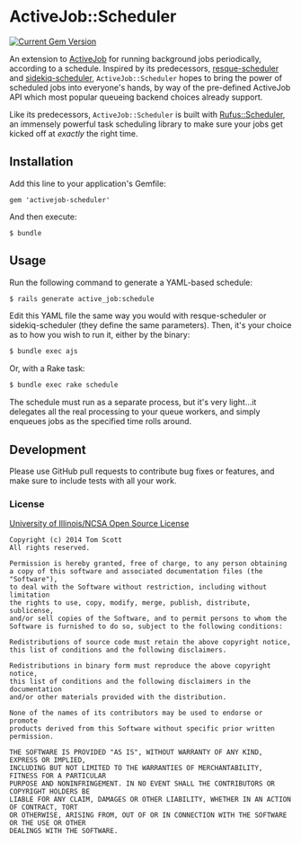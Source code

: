# ActiveJob::Scheduler

[![Current Gem Version](https://badge.fury.io/rb/activejob-scheduler.svg)](http://badge.fury.io/rb/activejob-scheduler)

An extension to [ActiveJob][aj] for running background jobs
periodically, according to a schedule. Inspired by its predecessors,
[resque-scheduler][resque] and [sidekiq-scheduler][sidekiq],
`ActiveJob::Scheduler` hopes to bring the power of scheduled jobs into
everyone's hands, by way of the pre-defined ActiveJob API which most
popular queueing backend choices already support.

Like its predecessors, `ActiveJob::Scheduler` is built with
[Rufus::Scheduler][rufus], an immensely powerful task scheduling library
to make sure your jobs get kicked off at *exactly* the right time.

## Installation

Add this line to your application's Gemfile:

    gem 'activejob-scheduler'

And then execute:

    $ bundle

## Usage

Run the following command to generate a YAML-based schedule:

```bash
$ rails generate active_job:schedule
```

Edit this YAML file the same way you would with resque-scheduler or
sidekiq-scheduler (they define the same parameters). Then, it's your
choice as to how you wish to run it, either by the binary:

```bash
$ bundle exec ajs
```

Or, with a Rake task:

```bash
$ bundle exec rake schedule
```

The schedule must run as a separate process, but it's very light...it
delegates all the real processing to your queue workers, and simply
enqueues jobs as the specified time rolls around.

## Development

Please use GitHub pull requests to contribute bug fixes or features, and
make sure to include tests with all your work.

### License

[University of Illinois/NCSA Open Source License][license]

    Copyright (c) 2014 Tom Scott
    All rights reserved.

    Permission is hereby granted, free of charge, to any person obtaining
    a copy of this software and associated documentation files (the "Software"),
    to deal with the Software without restriction, including without limitation
    the rights to use, copy, modify, merge, publish, distribute, sublicense,
    and/or sell copies of the Software, and to permit persons to whom the
    Software is furnished to do so, subject to the following conditions:

    Redistributions of source code must retain the above copyright notice,
    this list of conditions and the following disclaimers.

    Redistributions in binary form must reproduce the above copyright notice,
    this list of conditions and the following disclaimers in the documentation
    and/or other materials provided with the distribution.

    None of the names of its contributors may be used to endorse or promote
    products derived from this Software without specific prior written permission.

    THE SOFTWARE IS PROVIDED "AS IS", WITHOUT WARRANTY OF ANY KIND, EXPRESS OR IMPLIED,
    INCLUDING BUT NOT LIMITED TO THE WARRANTIES OF MERCHANTABILITY, FITNESS FOR A PARTICULAR
    PURPOSE AND NONINFRINGEMENT. IN NO EVENT SHALL THE CONTRIBUTORS OR COPYRIGHT HOLDERS BE
    LIABLE FOR ANY CLAIM, DAMAGES OR OTHER LIABILITY, WHETHER IN AN ACTION OF CONTRACT, TORT
    OR OTHERWISE, ARISING FROM, OUT OF OR IN CONNECTION WITH THE SOFTWARE OR THE USE OR OTHER
    DEALINGS WITH THE SOFTWARE.

[aj]: https://github.com/rails/activejob
[resque]: https://github.com/resque/resque-scheduler
[sidekiq]: https://github.com/Moove-it/sidekiq-scheduler
[rufus]: https://github.com/jmettraux/rufus-scheduler
[license]: http://opensource.org/licenses/NCSA

